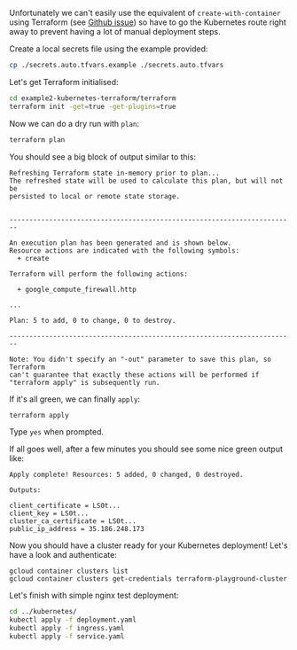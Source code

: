 Unfortunately we can't easily use the equivalent of `create-with-container`
using Terraform (see [Github issue][1]) so have to go the Kubernetes route right
away to prevent having a lot of manual deployment steps.

Create a local secrets file using the example provided:

```sh
cp ./secrets.auto.tfvars.example ./secrets.auto.tfvars
```

Let's get Terraform initialised:

```sh
cd example2-kubernetes-terraform/terraform
terraform init -get=true -get-plugins=true
```

Now we can do a dry run with `plan`:

```sh
terraform plan
```

You should see a big block of output similar to this:

```
Refreshing Terraform state in-memory prior to plan...
The refreshed state will be used to calculate this plan, but will not be
persisted to local or remote state storage.


------------------------------------------------------------------------

An execution plan has been generated and is shown below.
Resource actions are indicated with the following symbols:
  + create

Terraform will perform the following actions:

  + google_compute_firewall.http

...

Plan: 5 to add, 0 to change, 0 to destroy.

------------------------------------------------------------------------

Note: You didn't specify an "-out" parameter to save this plan, so Terraform
can't guarantee that exactly these actions will be performed if
"terraform apply" is subsequently run.
```

If it's all green, we can finally `apply`:

```sh
terraform apply
```

Type `yes` when prompted.

If all goes well, after a few minutes you should see some nice green output
like:

```
Apply complete! Resources: 5 added, 0 changed, 0 destroyed.

Outputs:

client_certificate = LS0t...
client_key = LS0t...
cluster_ca_certificate = LS0t...
public_ip_address = 35.186.248.173
```

Now you should have a cluster ready for your Kubernetes deployment! Let's have a
look and authenticate:

```
gcloud container clusters list
gcloud container clusters get-credentials terraform-playground-cluster
```

Let's finish with simple nginx test deployment:

```sh
cd ../kubernetes/
kubectl apply -f deployment.yaml
kubectl apply -f ingress.yaml
kubectl apply -f service.yaml
```

[1]: https://github.com/terraform-providers/terraform-provider-google/issues/1022
